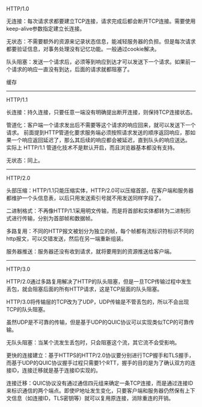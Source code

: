 HTTP/1.0

无连接：每次请求求都要建立TCP连接，请求完成后都会断开TCP连接。需要使用keep-alive参数指定建立长连接。

无状态：不需要额外的资源来记录状态信息，能减轻服务器的负担。但是每次请求都要验证信息，对事务处理没有记忆功能。一般通过cookie解决。

队头阻塞：发送一个请求后，必须等到响应到达才可以发送下一个请求。如果前一个请求的响应一直没有到达，后面的请求就都阻塞了。

缓存

---

HTTP/1.1

长连接：持久连接，只要任意一端没有明确提出断开连接，则保持TCP连接状态。
 
管道化：客户端一个请求发出后不需要等这个请求的响应回来，就可以发送下一个请求。
前面提到HTTP管道化要求服务端必须按照请求发送的顺序返回响应，那如果一个响应返回延迟了，那么其后续的响应都会被延迟，直到队头的响应送达。
实际上 HTTP/1.1 管道化技术不是默认开启，而且浏览器基本都没有支持。

无状态：同上。


---

HTTP/2.0       

头部压缩：HTTP/1.1只能压缩实体，HTTP/2.0可以压缩首部，在客户端和服务器都维护一个头信息表，以后只用发送索引号就不用发送同样字段了。

二进制格式：不再像HTTP/1.1采用明文传输，而是将首部和实体都转为二进制形式进行传输，分别为首部帧和数据帧。

多路复用：不同的HTTP报文被划分为独立的帧，每个帧都有流标识符标识不同的http报文，可以交错发送，然后在另一端重新组装。

服务器推送：服务器还没有收到请求，就将要用到的资源推送给客户端。


---

HTTP/3.0

HTTP/2.0通过多路复用解决了HTTP的队头阻塞，但是一旦TCP传输过程中发生丢包，就会阻塞后面的所有HTTP请求，这是TCP层面的队头阻塞。

HTTP/3.0将传输层的TCP改为了UDP，UDP传输是不管丢包的，所以不会出现TCP的队头阻塞。

虽然UDP是不可靠的传输，但是基于UDP的QUIC协议可以实现类似TCP的可靠传输。



无队头阻塞：当某个流发生丢包时，只会阻塞这个流，其它流不会受影响。

更快的连接建立：基于HTTPS的HTTP/2.0协议要分别进行TCP握手和TLS握手，而基于UDP的QUIC协议握手过程只需要1个RTT，握手的目的是为了确认双方的连接ID，连接迁移就是基于连接ID实现的。

连接迁移：QUIC协议没有通过通信四元组来确定一条TCP连接，而是通过连接ID来标识通信的两个端点。即使IP地址发生变化，只要客户端和服务器仍然保有上下文信息（如连接ID，TLS密钥等）就可以复用原连接，消除重连的开销。